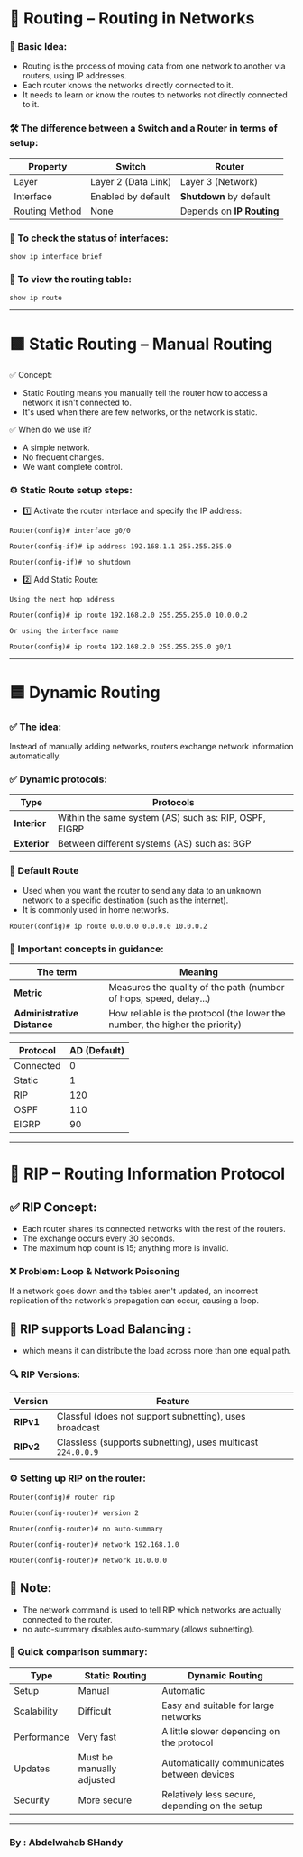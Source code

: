# 🧭 Routing – Routing in Networks 

### 📘 Basic Idea:

- Routing is the process of moving data from one network to another via routers, using IP addresses.
- Each router knows the networks directly connected to it.
- It needs to learn or know the routes to networks not directly connected to it.

### 🛠️ The difference between a Switch and a Router in terms of setup:

| Property | Switch | Router |
| -------------- | ------------------- | ------------------------------ |
| Layer | Layer 2 (Data Link) | Layer 3 (Network) |
| Interface | Enabled by default | **Shutdown** by default |
| Routing Method | None | Depends on **IP Routing** |

### 📍 To check the status of interfaces:

```
show ip interface brief
```

### 📍 To view the routing table:

```
show ip route
```

---

# 🟩 Static Routing – Manual Routing

✅ Concept:

- Static Routing means you manually tell the router how to access a network it isn't connected to.
- It's used when there are few networks, or the network is static.

✅ When do we use it?

- A simple network.
- No frequent changes.
- We want complete control.

### ⚙️ Static Route setup steps:

- 1️⃣ Activate the router interface and specify the IP address:

```
Router(config)# interface g0/0

Router(config-if)# ip address 192.168.1.1 255.255.255.0

Router(config-if)# no shutdown
```

- 2️⃣ Add Static Route:

```
Using the next hop address

Router(config)# ip route 192.168.2.0 255.255.255.0 10.0.0.2

Or using the interface name

Router(config)# ip route 192.168.2.0 255.255.255.0 g0/1
```

---

# 🟦 Dynamic Routing

### ✅ The idea:
Instead of manually adding networks, routers exchange network information automatically.

### ✅ Dynamic protocols:

| Type | Protocols |
| ------------ | ------------------------------------------- |
| **Interior** | Within the same system (AS) such as: RIP, OSPF, EIGRP |
| **Exterior** | Between different systems (AS) such as: BGP |

### 📘 Default Route

- Used when you want the router to send any data to an unknown network to a specific destination (such as the internet).
- It is commonly used in home networks.

```
Router(config)# ip route 0.0.0.0 0.0.0.0 10.0.0.2
```

### 📌 Important concepts in guidance:

| The term		      | Meaning|
| --------------------------- | ------------------------------------------------------ |
| **Metric** | Measures the quality of the path (number of hops, speed, delay...) |
| **Administrative Distance** | How reliable is the protocol (the lower the number, the higher the priority) |


| Protocol | AD (Default) |
| ---------- | --------------- |
| Connected | 0 |
| Static | 1 |
| RIP | 120 |
| OSPF | 110 |
| EIGRP | 90 |

---

# 🔁 RIP – Routing Information Protocol 

## ✅ RIP Concept:

- Each router shares its connected networks with the rest of the routers.
- The exchange occurs every 30 seconds.
- The maximum hop count is 15; anything more is invalid.

### ❌ Problem: Loop & Network Poisoning
If a network goes down and the tables aren't updated, an incorrect replication of the network's propagation can occur, causing a loop.


## 🔄 RIP supports Load Balancing :

- which means it can distribute the load across more than one equal path.


### 🔍 RIP Versions:

| Version | Feature |
| --------- | ---------------------------------------------------------- |
| **RIPv1** | Classful (does not support subnetting), uses broadcast |
| **RIPv2** | Classless (supports subnetting), uses multicast `224.0.0.9` |

### ⚙️ Setting up RIP on the router:

```
Router(config)# router rip

Router(config-router)# version 2

Router(config-router)# no auto-summary

Router(config-router)# network 192.168.1.0

Router(config-router)# network 10.0.0.0
```

## 📌 Note:

- The network command is used to tell RIP which networks are actually connected to the router.
- no auto-summary disables auto-summary (allows subnetting).

### 🧠 Quick comparison summary:

| Type | Static Routing | Dynamic Routing |
| --------- | ------------------ | ------------ |
| Setup | Manual | Automatic |
| Scalability | Difficult | Easy and suitable for large networks |
| Performance | Very fast | A little slower depending on the protocol |
| Updates | Must be manually adjusted | Automatically communicates between devices |
| Security | More secure | Relatively less secure, depending on the setup |

---

### **By : Abdelwahab SHandy**
